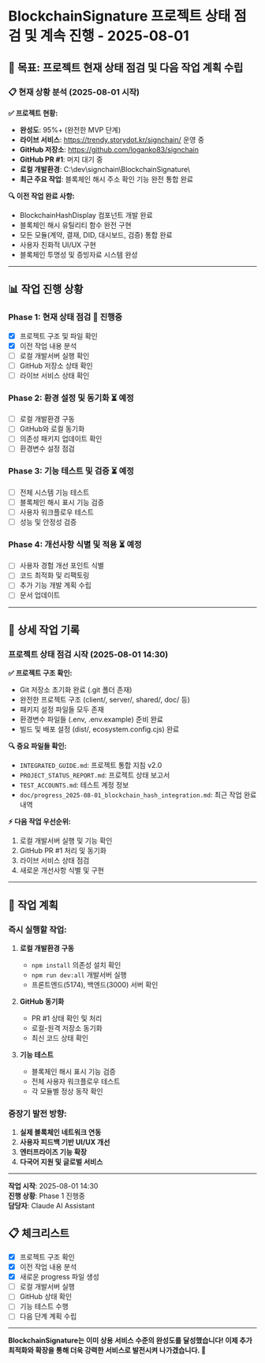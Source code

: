 # BlockchainSignature 프로젝트 상태 점검 및 계속 진행 - 2025-08-01

## 🎯 목표: 프로젝트 현재 상태 점검 및 다음 작업 계획 수립

### 📋 현재 상황 분석 (2025-08-01 시작)

**✅ 프로젝트 현황:**
- **완성도**: 95%+ (완전한 MVP 단계)
- **라이브 서비스**: https://trendy.storydot.kr/signchain/ 운영 중
- **GitHub 저장소**: https://github.com/loganko83/signchain
- **GitHub PR #1**: 머지 대기 중
- **로컬 개발환경**: C:\dev\signchain\BlockchainSignature\
- **최근 주요 작업**: 블록체인 해시 주소 확인 기능 완전 통합 완료

**🔍 이전 작업 완료 사항:**
- BlockchainHashDisplay 컴포넌트 개발 완료
- 블록체인 해시 유틸리티 함수 완전 구현
- 모든 모듈(계약, 결재, DID, 대시보드, 검증) 통합 완료
- 사용자 친화적 UI/UX 구현
- 블록체인 투명성 및 증빙자료 시스템 완성

---

## 📊 작업 진행 상황

### Phase 1: 현재 상태 점검 🔄 진행중
- [x] 프로젝트 구조 및 파일 확인
- [x] 이전 작업 내용 분석
- [ ] 로컬 개발서버 실행 확인
- [ ] GitHub 저장소 상태 확인
- [ ] 라이브 서비스 상태 확인

### Phase 2: 환경 설정 및 동기화 ⏳ 예정
- [ ] 로컬 개발환경 구동
- [ ] GitHub와 로컬 동기화
- [ ] 의존성 패키지 업데이트 확인
- [ ] 환경변수 설정 점검

### Phase 3: 기능 테스트 및 검증 ⏳ 예정
- [ ] 전체 시스템 기능 테스트
- [ ] 블록체인 해시 표시 기능 검증
- [ ] 사용자 워크플로우 테스트
- [ ] 성능 및 안정성 검증

### Phase 4: 개선사항 식별 및 적용 ⏳ 예정
- [ ] 사용자 경험 개선 포인트 식별
- [ ] 코드 최적화 및 리팩토링
- [ ] 추가 기능 개발 계획 수립
- [ ] 문서 업데이트

---

## 📝 상세 작업 기록

### 프로젝트 상태 점검 시작 (2025-08-01 14:30)

**✅ 프로젝트 구조 확인:**
- Git 저장소 초기화 완료 (.git 폴더 존재)
- 완전한 프로젝트 구조 (client/, server/, shared/, doc/ 등)
- 패키지 설정 파일들 모두 존재
- 환경변수 파일들 (.env, .env.example) 준비 완료
- 빌드 및 배포 설정 (dist/, ecosystem.config.cjs) 완료

**🔍 중요 파일들 확인:**
- `INTEGRATED_GUIDE.md`: 프로젝트 통합 지침 v2.0
- `PROJECT_STATUS_REPORT.md`: 프로젝트 상태 보고서
- `TEST_ACCOUNTS.md`: 테스트 계정 정보
- `doc/progress_2025-08-01_blockchain_hash_integration.md`: 최근 작업 완료 내역

**⚡ 다음 작업 우선순위:**
1. 로컬 개발서버 실행 및 기능 확인
2. GitHub PR #1 처리 및 동기화
3. 라이브 서비스 상태 점검
4. 새로운 개선사항 식별 및 구현

---

## 🎯 작업 계획

### 즉시 실행할 작업:
1. **로컬 개발환경 구동**
   - `npm install` 의존성 설치 확인
   - `npm run dev:all` 개발서버 실행
   - 프론트엔드(5174), 백엔드(3000) 서버 확인

2. **GitHub 동기화**
   - PR #1 상태 확인 및 처리
   - 로컬-원격 저장소 동기화
   - 최신 코드 상태 확인

3. **기능 테스트**
   - 블록체인 해시 표시 기능 검증
   - 전체 사용자 워크플로우 테스트
   - 각 모듈별 정상 동작 확인

### 중장기 발전 방향:
1. **실제 블록체인 네트워크 연동**
2. **사용자 피드백 기반 UI/UX 개선**
3. **엔터프라이즈 기능 확장**
4. **다국어 지원 및 글로벌 서비스**

---

**작업 시작**: 2025-08-01 14:30  
**진행 상황**: Phase 1 진행중  
**담당자**: Claude AI Assistant  

## 📋 체크리스트

- [x] 프로젝트 구조 확인
- [x] 이전 작업 내용 분석  
- [x] 새로운 progress 파일 생성
- [ ] 로컬 개발서버 실행
- [ ] GitHub 상태 확인
- [ ] 기능 테스트 수행
- [ ] 다음 단계 계획 수립

---

**BlockchainSignature는 이미 상용 서비스 수준의 완성도를 달성했습니다! 이제 추가 최적화와 확장을 통해 더욱 강력한 서비스로 발전시켜 나가겠습니다. 🚀**